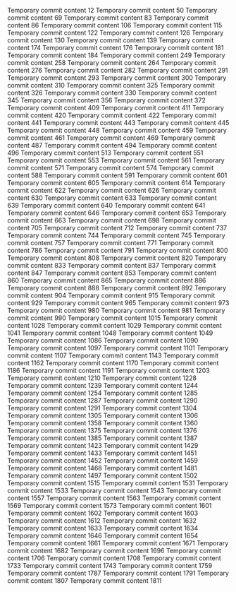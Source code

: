 Temporary commit content 12
Temporary commit content 50
Temporary commit content 69
Temporary commit content 83
Temporary commit content 86
Temporary commit content 106
Temporary commit content 115
Temporary commit content 122
Temporary commit content 126
Temporary commit content 130
Temporary commit content 139
Temporary commit content 174
Temporary commit content 176
Temporary commit content 181
Temporary commit content 184
Temporary commit content 249
Temporary commit content 258
Temporary commit content 264
Temporary commit content 276
Temporary commit content 282
Temporary commit content 291
Temporary commit content 293
Temporary commit content 300
Temporary commit content 310
Temporary commit content 325
Temporary commit content 326
Temporary commit content 330
Temporary commit content 345
Temporary commit content 356
Temporary commit content 372
Temporary commit content 409
Temporary commit content 411
Temporary commit content 420
Temporary commit content 422
Temporary commit content 441
Temporary commit content 443
Temporary commit content 445
Temporary commit content 448
Temporary commit content 459
Temporary commit content 461
Temporary commit content 469
Temporary commit content 487
Temporary commit content 494
Temporary commit content 496
Temporary commit content 513
Temporary commit content 551
Temporary commit content 553
Temporary commit content 561
Temporary commit content 571
Temporary commit content 574
Temporary commit content 588
Temporary commit content 591
Temporary commit content 601
Temporary commit content 605
Temporary commit content 614
Temporary commit content 622
Temporary commit content 626
Temporary commit content 630
Temporary commit content 633
Temporary commit content 639
Temporary commit content 640
Temporary commit content 641
Temporary commit content 646
Temporary commit content 653
Temporary commit content 663
Temporary commit content 698
Temporary commit content 705
Temporary commit content 712
Temporary commit content 737
Temporary commit content 744
Temporary commit content 745
Temporary commit content 757
Temporary commit content 771
Temporary commit content 786
Temporary commit content 791
Temporary commit content 800
Temporary commit content 808
Temporary commit content 820
Temporary commit content 833
Temporary commit content 837
Temporary commit content 847
Temporary commit content 853
Temporary commit content 860
Temporary commit content 865
Temporary commit content 886
Temporary commit content 888
Temporary commit content 892
Temporary commit content 904
Temporary commit content 915
Temporary commit content 929
Temporary commit content 965
Temporary commit content 973
Temporary commit content 980
Temporary commit content 981
Temporary commit content 990
Temporary commit content 1015
Temporary commit content 1028
Temporary commit content 1029
Temporary commit content 1041
Temporary commit content 1048
Temporary commit content 1049
Temporary commit content 1086
Temporary commit content 1090
Temporary commit content 1097
Temporary commit content 1101
Temporary commit content 1107
Temporary commit content 1143
Temporary commit content 1162
Temporary commit content 1170
Temporary commit content 1186
Temporary commit content 1191
Temporary commit content 1203
Temporary commit content 1210
Temporary commit content 1228
Temporary commit content 1239
Temporary commit content 1244
Temporary commit content 1254
Temporary commit content 1285
Temporary commit content 1287
Temporary commit content 1290
Temporary commit content 1291
Temporary commit content 1304
Temporary commit content 1305
Temporary commit content 1306
Temporary commit content 1358
Temporary commit content 1360
Temporary commit content 1375
Temporary commit content 1376
Temporary commit content 1385
Temporary commit content 1387
Temporary commit content 1423
Temporary commit content 1429
Temporary commit content 1433
Temporary commit content 1451
Temporary commit content 1452
Temporary commit content 1459
Temporary commit content 1468
Temporary commit content 1481
Temporary commit content 1497
Temporary commit content 1502
Temporary commit content 1515
Temporary commit content 1531
Temporary commit content 1533
Temporary commit content 1543
Temporary commit content 1557
Temporary commit content 1563
Temporary commit content 1569
Temporary commit content 1573
Temporary commit content 1601
Temporary commit content 1602
Temporary commit content 1603
Temporary commit content 1612
Temporary commit content 1632
Temporary commit content 1633
Temporary commit content 1634
Temporary commit content 1646
Temporary commit content 1654
Temporary commit content 1661
Temporary commit content 1671
Temporary commit content 1682
Temporary commit content 1696
Temporary commit content 1706
Temporary commit content 1708
Temporary commit content 1733
Temporary commit content 1743
Temporary commit content 1759
Temporary commit content 1787
Temporary commit content 1791
Temporary commit content 1807
Temporary commit content 1811
